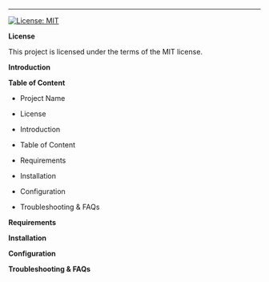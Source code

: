 
**** 

[![License: MIT](https://img.shields.io/badge/License-MIT-yellow.svg)](https://opensource.org/licenses/MIT)

**License** 

This project is licensed under the terms of the MIT license.


**Introduction** 



**Table of Content**

- Project Name


- License


- Introduction


- Table of Content


- Requirements


- Installation


- Configuration


- Troubleshooting & FAQs


**Requirements** 



**Installation** 



**Configuration** 



**Troubleshooting & FAQs** 


